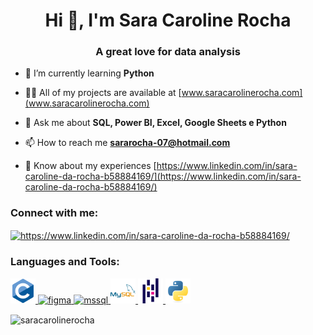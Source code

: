 <h1 align="center">Hi 👋, I'm Sara Caroline Rocha</h1>
<h3 align="center">A great love for data analysis</h3>

- 🌱 I’m currently learning **Python**

- 👨‍💻 All of my projects are available at [www.saracarolinerocha.com](www.saracarolinerocha.com)

- 💬 Ask me about **SQL, Power BI, Excel, Google Sheets e Python**

- 📫 How to reach me **sararocha-07@hotmail.com**

- 📄 Know about my experiences [https://www.linkedin.com/in/sara-caroline-da-rocha-b58884169/](https://www.linkedin.com/in/sara-caroline-da-rocha-b58884169/)

<h3 align="left">Connect with me:</h3>
<p align="left">
<a href="https://linkedin.com/in/https://www.linkedin.com/in/sara-caroline-da-rocha-b58884169/" target="blank"><img align="center" src="https://raw.githubusercontent.com/rahuldkjain/github-profile-readme-generator/master/src/images/icons/Social/linked-in-alt.svg" alt="https://www.linkedin.com/in/sara-caroline-da-rocha-b58884169/" height="30" width="40" /></a>
</p>

<h3 align="left">Languages and Tools:</h3>
<p align="left"> <a href="https://www.cprogramming.com/" target="_blank" rel="noreferrer"> <img src="https://raw.githubusercontent.com/devicons/devicon/master/icons/c/c-original.svg" alt="c" width="40" height="40"/> </a> <a href="https://www.figma.com/" target="_blank" rel="noreferrer"> <img src="https://www.vectorlogo.zone/logos/figma/figma-icon.svg" alt="figma" width="40" height="40"/> </a> <a href="https://www.microsoft.com/en-us/sql-server" target="_blank" rel="noreferrer"> <img src="https://www.svgrepo.com/show/303229/microsoft-sql-server-logo.svg" alt="mssql" width="40" height="40"/> </a> <a href="https://www.mysql.com/" target="_blank" rel="noreferrer"> <img src="https://raw.githubusercontent.com/devicons/devicon/master/icons/mysql/mysql-original-wordmark.svg" alt="mysql" width="40" height="40"/> </a> <a href="https://pandas.pydata.org/" target="_blank" rel="noreferrer"> <img src="https://raw.githubusercontent.com/devicons/devicon/2ae2a900d2f041da66e950e4d48052658d850630/icons/pandas/pandas-original.svg" alt="pandas" width="40" height="40"/> </a> <a href="https://www.python.org" target="_blank" rel="noreferrer"> <img src="https://raw.githubusercontent.com/devicons/devicon/master/icons/python/python-original.svg" alt="python" width="40" height="40"/> </a> </p>

<p><img align="center" src="https://github-readme-stats.vercel.app/api/top-langs?username=saracarolinerocha&show_icons=true&locale=en&layout=compact" alt="saracarolinerocha" /></p>



<!---
- 👋 Hi, I’m @saracarolinerocha
- 👀 I’m interested in ...
- 🌱 I’m currently learning ...
- 💞️ I’m looking to collaborate on ...
- 📫 How to reach me ...
- 😄 Pronouns: ...
- ⚡ Fun fact: ...


saracarolinerocha/saracarolinerocha is a ✨ special ✨ repository because its `README.md` (this file) appears on your GitHub profile.
You can click the Preview link to take a look at your changes.
--->
